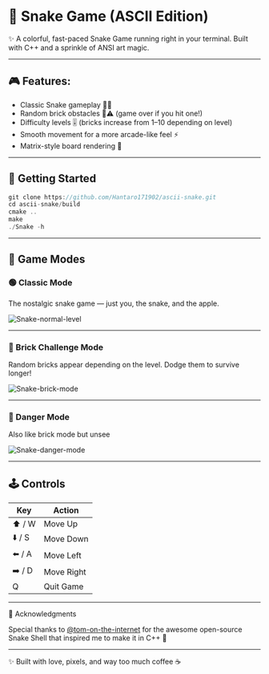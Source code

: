 # 🐍 Snake Game (ASCII Edition)

✨ A colorful, fast-paced Snake Game running right in your terminal. Built with C++ and a sprinkle of ANSI art magic.

---

## 🎮 Features:

- Classic Snake gameplay 🐍🍏
- Random brick obstacles 🧱⚠️ (game over if you hit one!)
- Difficulty levels 🎚️ (bricks increase from 1–10 depending on level)
- Smooth movement for a more arcade-like feel ⚡
- Matrix-style board rendering 🌌
  
---

## 🚀 Getting Started

``` c++
git clone https://github.com/Hantaro171902/ascii-snake.git
cd ascii-snake/build
cmake ..
make
./Snake -h
```

---

## 🎯 Game Modes

### 🟢 Classic Mode

The nostalgic snake game — just you, the snake, and the apple.

![Snake-normal-level](https://github.com/user-attachments/assets/6534f81d-6690-4386-bce6-86c3bb68cb88)

---

### 🧱 Brick Challenge Mode

Random bricks appear depending on the level. Dodge them to survive longer!

![Snake-brick-mode](https://github.com/user-attachments/assets/6c139592-3599-4ea5-b93f-f0b6370bd82a)

---
### 🌌 Danger Mode

Also like brick mode but unsee

![Snake-danger-mode](https://github.com/user-attachments/assets/88237d0e-4fa1-493e-ab09-8e7ea4dcfc73)

---

## 🕹️ Controls

| Key       | Action      |
|-----------|-------------|
| ⬆️ / W    | Move Up     |
| ⬇️ / S    | Move Down   |
| ⬅️ / A    | Move Left   |
| ➡️ / D    | Move Right  |
| Q         | Quit Game   |

---

💖 Acknowledgments

Special thanks to [@tom-on-the-internet](https://github.com/tom-on-the-internet) for the awesome open-source Snake Shell that inspired me to make it in C++ 🙌


---

✨ Built with love, pixels, and way too much coffee ☕

